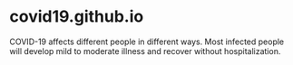 # covid19.github.io
COVID-19 affects different people in different ways. Most infected people will develop mild to moderate illness and recover without hospitalization.
